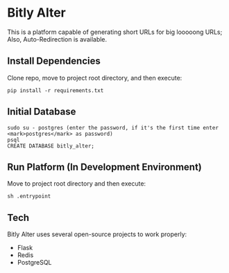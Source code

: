 # Bitly Alter
This is a platform capable of generating short URLs for big looooong URLs;
Also, Auto-Redirection is available.

## Install Dependencies
Clone repo, move to project root directory, and then execute:
```
pip install -r requirements.txt
```

## Initial Database
```
sudo su - postgres (enter the password, if it's the first time enter <mark>postgres</mark> as password)
psql
CREATE DATABASE bitly_alter;
```

## Run Platform (In Development Environment) 
Move to project root directory and then execute:
```
sh .entrypoint
```

## Tech

Bitly Alter uses several open-source projects to work properly:

* Flask
* Redis
* PostgreSQL
